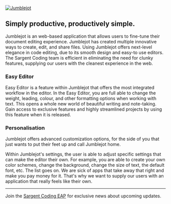 [![Jumblejot](https://camo.githubusercontent.com/acc987f19bca8b921fc626c1bb77fc0bec8777231c04daf08467fbeadc3c96e1/68747470733a2f2f63646e2e646973636f72646170702e636f6d2f6174746163686d656e74732f3932323635393332393138383935383236302f3936313431383939383535323038303439342f54797065322e706e67)](https://jumblejot.glitch.me/)

## Simply productive, productively simple.
Jumblejot is an web-based application that allows users to fine-tune their document editing experience. Jumblejot has created multiple innovative ways to create, edit, and share files. Using Jumblejot offers next-level elegance in code editing, due to its smooth design and easy-to use editors. The Sargent Coding team is efficient in eliminating the need for clunky features, supplying our users with the cleanest experience in the web. 

### Easy Editor
Easy Editor is a feature within Jumblejot that offers the most integrated workflow in the editor. In the Easy Editor, you are full able to change the weight, leading, colour, and other formatting options when working with text. This opens a whole new world of beautiful writing and note-taking. Gain access to exclusive features and highly streamlined projects by using this feature when it is released. 

### Personalisation
Jumblejot offers advanced customization options, for the side of you that just wants to put their feet up and call Jumblejot home.

Within Jumblejot's settings, the user is able to adjust specific settings that can make the editor their own. For example, you are able to create your own color schemes, change the background, change the size of text, the default font, etc. The list goes on. We are sick of apps that take away that right and make you pay money for it. That's why we want to supply our users with an application that really feels like their own. 

------

Join the [Sargent Coding EAP](https://beta.saco.ml/eap) for exclusive news about upcoming updates.

